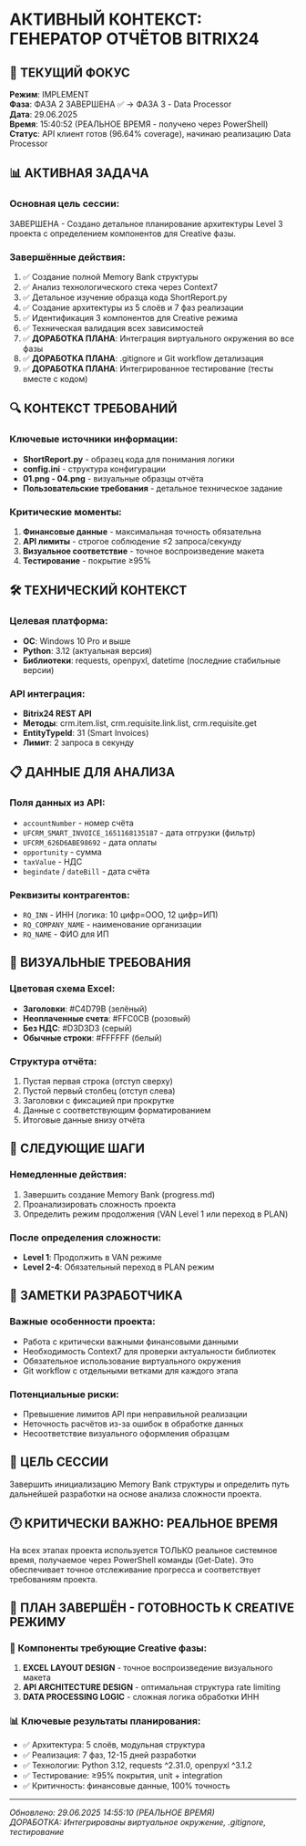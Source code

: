 # АКТИВНЫЙ КОНТЕКСТ: ГЕНЕРАТОР ОТЧЁТОВ BITRIX24

## 🎯 ТЕКУЩИЙ ФОКУС

**Режим**: IMPLEMENT  
**Фаза**: ФАЗА 2 ЗАВЕРШЕНА ✅ → ФАЗА 3 - Data Processor  
**Дата**: 29.06.2025  
**Время**: 15:40:52 (РЕАЛЬНОЕ ВРЕМЯ - получено через PowerShell)  
**Статус**: API клиент готов (96.64% coverage), начинаю реализацию Data Processor  

## 📊 АКТИВНАЯ ЗАДАЧА

### Основная цель сессии:
ЗАВЕРШЕНА - Создано детальное планирование архитектуры Level 3 проекта с определением компонентов для Creative фазы.

### Завершённые действия:
1. ✅ Создание полной Memory Bank структуры
2. ✅ Анализ технологического стека через Context7  
3. ✅ Детальное изучение образца кода ShortReport.py
4. ✅ Создание архитектуры из 5 слоёв и 7 фаз реализации
5. ✅ Идентификация 3 компонентов для Creative режима
6. ✅ Техническая валидация всех зависимостей
7. ✅ **ДОРАБОТКА ПЛАНА**: Интеграция виртуального окружения во все фазы
8. ✅ **ДОРАБОТКА ПЛАНА**: .gitignore и Git workflow детализация
9. ✅ **ДОРАБОТКА ПЛАНА**: Интегрированное тестирование (тесты вместе с кодом)

## 🔍 КОНТЕКСТ ТРЕБОВАНИЙ

### Ключевые источники информации:
- **ShortReport.py** - образец кода для понимания логики
- **config.ini** - структура конфигурации
- **01.png - 04.png** - визуальные образцы отчёта
- **Пользовательские требования** - детальное техническое задание

### Критические моменты:
1. **Финансовые данные** - максимальная точность обязательна
2. **API лимиты** - строгое соблюдение ≤2 запроса/секунду
3. **Визуальное соответствие** - точное воспроизведение макета
4. **Тестирование** - покрытие ≥95%

## 🛠 ТЕХНИЧЕСКИЙ КОНТЕКСТ

### Целевая платформа:
- **ОС**: Windows 10 Pro и выше  
- **Python**: 3.12 (актуальная версия)
- **Библиотеки**: requests, openpyxl, datetime (последние стабильные версии)

### API интеграция:
- **Bitrix24 REST API**
- **Методы**: crm.item.list, crm.requisite.link.list, crm.requisite.get
- **EntityTypeId**: 31 (Smart Invoices)
- **Лимит**: 2 запроса в секунду

## 📋 ДАННЫЕ ДЛЯ АНАЛИЗА

### Поля данных из API:
- `accountNumber` - номер счёта
- `UFCRM_SMART_INVOICE_1651168135187` - дата отгрузки (фильтр)
- `UFCRM_626D6ABE98692` - дата оплаты
- `opportunity` - сумма
- `taxValue` - НДС
- `begindate` / `dateBill` - дата счёта

### Реквизиты контрагентов:
- `RQ_INN` - ИНН (логика: 10 цифр=ООО, 12 цифр=ИП)
- `RQ_COMPANY_NAME` - наименование организации
- `RQ_NAME` - ФИО для ИП

## 🎨 ВИЗУАЛЬНЫЕ ТРЕБОВАНИЯ

### Цветовая схема Excel:
- **Заголовки**: #C4D79B (зелёный)
- **Неоплаченные счета**: #FFC0CB (розовый)  
- **Без НДС**: #D3D3D3 (серый)
- **Обычные строки**: #FFFFFF (белый)

### Структура отчёта:
1. Пустая первая строка (отступ сверху)
2. Пустой первый столбец (отступ слева)
3. Заголовки с фиксацией при прокрутке
4. Данные с соответствующим форматированием
5. Итоговые данные внизу отчёта

## 🔄 СЛЕДУЮЩИЕ ШАГИ

### Немедленные действия:
1. Завершить создание Memory Bank (progress.md)
2. Проанализировать сложность проекта
3. Определить режим продолжения (VAN Level 1 или переход в PLAN)

### После определения сложности:
- **Level 1**: Продолжить в VAN режиме
- **Level 2-4**: Обязательный переход в PLAN режим

## 📝 ЗАМЕТКИ РАЗРАБОТЧИКА

### Важные особенности проекта:
- Работа с критически важными финансовыми данными
- Необходимость Context7 для проверки актуальности библиотек
- Обязательное использование виртуального окружения
- Git workflow с отдельными ветками для каждого этапа

### Потенциальные риски:
- Превышение лимитов API при неправильной реализации
- Неточность расчётов из-за ошибок в обработке данных
- Несоответствие визуального оформления образцам

## 🎯 ЦЕЛЬ СЕССИИ

Завершить инициализацию Memory Bank структуры и определить путь дальнейшей разработки на основе анализа сложности проекта.

## 🕐 КРИТИЧЕСКИ ВАЖНО: РЕАЛЬНОЕ ВРЕМЯ
На всех этапах проекта используется ТОЛЬКО реальное системное время, получаемое через PowerShell команды (Get-Date). Это обеспечивает точное отслеживание прогресса и соответствует требованиям проекта.

## 🎯 ПЛАН ЗАВЕРШЁН - ГОТОВНОСТЬ К CREATIVE РЕЖИМУ

### 🎨 Компоненты требующие Creative фазы:
1. **EXCEL LAYOUT DESIGN** - точное воспроизведение визуального макета
2. **API ARCHITECTURE DESIGN** - оптимальная структура rate limiting  
3. **DATA PROCESSING LOGIC** - сложная логика обработки ИНН

### 📊 Ключевые результаты планирования:
- ✅ Архитектура: 5 слоёв, модульная структура
- ✅ Реализация: 7 фаз, 12-15 дней разработки  
- ✅ Технологии: Python 3.12, requests ^2.31.0, openpyxl ^3.1.2
- ✅ Тестирование: ≥95% покрытия, unit + integration
- ✅ Критичность: финансовые данные, 100% точность

---
*Обновлено: 29.06.2025 14:55:10 (РЕАЛЬНОЕ ВРЕМЯ)*  
*ДОРАБОТКА: Интегрированы виртуальное окружение, .gitignore, тестирование* 
